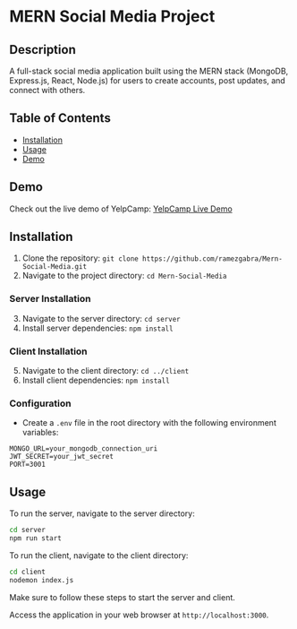 # MERN Social Media Project

## Description

A full-stack social media application built using the MERN stack (MongoDB, Express.js, React, Node.js) for users to create accounts, post updates, and connect with others.

## Table of Contents

- [Installation](#installation)
- [Usage](#usage)
- [Demo](#demo)

## Demo

Check out the live demo of YelpCamp: [YelpCamp Live Demo](https://yelpcamp-f5jl.onrender.com)

## Installation

1. Clone the repository: `git clone https://github.com/ramezgabra/Mern-Social-Media.git`
2. Navigate to the project directory: `cd Mern-Social-Media`

### Server Installation

3. Navigate to the server directory: `cd server`
4. Install server dependencies: `npm install`

### Client Installation

5. Navigate to the client directory: `cd ../client`
6. Install client dependencies: `npm install`


### Configuration

- Create a `.env` file in the root directory with the following environment variables:

```env
MONGO_URL=your_mongodb_connection_uri
JWT_SECRET=your_jwt_secret
PORT=3001
```
## Usage

To run the server, navigate to the server directory:

```bash
cd server
npm run start
```

To run the client, navigate to the client directory:

```bash
cd client
nodemon index.js
```

Make sure to follow these steps to start the server and client.

Access the application in your web browser at `http://localhost:3000`.
